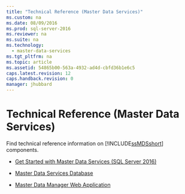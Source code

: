 ```yaml
---
title: "Technical Reference (Master Data Services)"
ms.custom: na
ms.date: 08/09/2016
ms.prod: sql-server-2016
ms.reviewer: na
ms.suite: na
ms.technology: 
  - master-data-services
ms.tgt_pltfrm: na
ms.topic: article
ms.assetid: 54865b00-563a-4932-ad4d-cbfd36b1e6c5
caps.latest.revision: 12
caps.handback.revision: 0
manager: jhubbard
---
```

# Technical Reference (Master Data Services)
Find technical reference information on [!INCLUDE[ssMDSshort](../../Topics/TopicNameContainA/tokens/ssMDSshort_md.md)] components.  
  
-   [Get Started with Master Data Services (SQL Server 2016)](../../Topics/TopicNameNotContainA/Get-Started-with-Master-Data-Services--SQL-Server-2016-.md)  
  
-   [Master Data Services Database](../../Topics/TopicNameNotContainA/Master-Data-Services-Database.md)  
  
-   [Master Data Manager Web Application](../../Topics/TopicNameNotContainA/Master-Data-Manager-Web-Application.md)